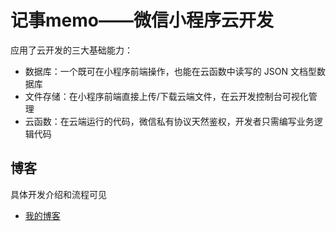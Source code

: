 # 记事memo——微信小程序云开发

应用了云开发的三大基础能力：

- 数据库：一个既可在小程序前端操作，也能在云函数中读写的 JSON 文档型数据库
- 文件存储：在小程序前端直接上传/下载云端文件，在云开发控制台可视化管理
- 云函数：在云端运行的代码，微信私有协议天然鉴权，开发者只需编写业务逻辑代码

## 博客

  具体开发介绍和流程可见

- [我的博客](https://blog.csdn.net/heyue_99/article/details/89922735)

